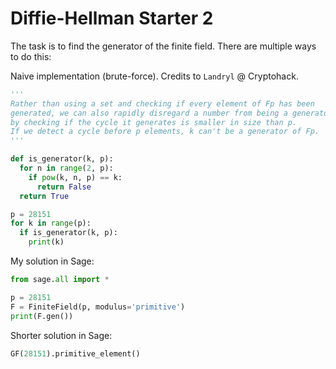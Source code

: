 # Diffie-Hellman Starter 2 

The task is to find the generator of the finite field. There are multiple ways to do this: 

Naive implementation (brute-force). Credits to `Landryl` @ Cryptohack.

```python
'''
Rather than using a set and checking if every element of Fp has been
generated, we can also rapidly disregard a number from being a generator
by checking if the cycle it generates is smaller in size than p.
If we detect a cycle before p elements, k can't be a generator of Fp.
'''

def is_generator(k, p):
  for n in range(2, p):
    if pow(k, n, p) == k:
      return False
  return True

p = 28151
for k in range(p):
  if is_generator(k, p):
    print(k)
```

My solution in Sage: 

```python
from sage.all import *

p = 28151
F = FiniteField(p, modulus='primitive')
print(F.gen())
```

Shorter solution in Sage:

```python
GF(28151).primitive_element()
```

